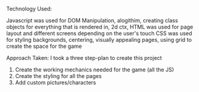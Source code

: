 Technology Used:

Javascript was used for DOM Manipulation, alogithim, creating class objects for everything that is rendered in, 2d ctx,
HTML was used for page layout and different screens depending on the user's touch
CSS was used for styling backgrounds, centering, visually appealing pages, using grid to create the space for the game

Approach Taken:
I took a three step-plan to create this project
1. Create the working mechanics needed for the game (all the JS)
2. Create the styling for all the pages
3. Add custom pictures/characters
